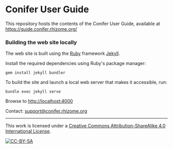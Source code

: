 # Conifer User Guide

This repository hosts the contents of the Conifer User Guide, available at <https://guide.conifer.rhizome.org/>



### Building the web site locally

The web site is built using the [Ruby](http://www.ruby-lang.org/) framework [Jekyll](https://jekyllrb.com/).

Install the required dependencies using Ruby's package manager:

```
gem install jekyll bundler
```

To build the site and launch a local web server that makes it accessible, run:

```
bundle exec jekyll serve
```

Browse to [http://localhost:4000](http://localhost:4000)

Contact: [support@conifer.rhizome.org](mailto:support@conifer.rhizome.org)

---

This work is licensed under a [Creative Commons Attribution-ShareAlike 4.0 International License](http://creativecommons.org/licenses/by-sa/4.0/).

[![CC-BY-SA](https://licensebuttons.net/l/by-sa/4.0/88x31.png)](http://creativecommons.org/licenses/by-sa/4.0/)
